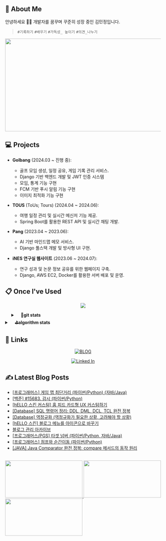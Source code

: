 ## 👋  About Me 

안녕하세요 🙌🏻 개발자를 꿈꾸며 꾸준히 성장 중인 김민정입니다.
> `#기록하기` `#배우기` `#가독성_ 높이기` `#의견_나누기`

<!--
```
💻 새로운 기술을 배우는 것을 즐기며, 이를 블로그와 깃허브에 기록으로 남기는 습관을 가지고 있습니다.
🔍 문제 해결 과정에서 함께 고민하고 토론하는 것을 좋아하며, 팀원들과의 협업을 중요하게 생각합니다.
📚 모르는 것은 부끄러워하지 않고 적극적으로 배우며, 작은 성과도 기록하고 공유하는 습관을 지향합니다.
✍️ 유지보수가 쉽고 가독성이 높은 코드를 작성하는 것을 목표로 하며, 코드의 명확성과 이해도를 중요하게 생각합니다.
```
-->
<!-- gitAnimal 농장 -->
<a href="https://www.gitanimals.org/en_US?utm_medium=image&utm_source=Mingguriguri&utm_content=farm">
<img
  src="https://render.gitanimals.org/farms/Mingguriguri"
  width="800"
  height="300"
/>
</a>


## 💻 Projects
  
- **Golbang** (2024.03 ~ 진행 중):
  - 골프 모임 생성, 일정 공유, 게임 기록 관리 서비스.
  - Django 기반 백엔드 개발 및 JWT 인증 시스템
  - 모임, 통계 기능 구현
  - FCM 기반 푸시 알림 기능 구현
  - 이미지 최적화 기능 구현

- **TOUS** (ToUs; Tours) (2024.04 ~ 2024.06):
  - 여행 일정 관리 및 실시간 메신저 기능 제공.
  - Spring Boot를 활용한 REST API 및 실시간 채팅 개발.

- **Pang** (2023.04 ~ 2023.06):
  - AI 기반 마인드맵 메모 서비스.
  - Django 풀스택 개발 및 방사형 UI 구현.

- **iNES 연구실 웹사이트** (2023.06 ~ 2024.07):
  - 연구 성과 및 논문 정보 공유를 위한 웹페이지 구축.
  - Django, AWS EC2, Docker를 활용한 서버 배포 및 운영.

## 📋 Once I've Used
<!-- 스킬 아이콘 --> 
<p align="center">
  <a href="https://skillicons.dev">
    <img src="https://skillicons.dev/icons?i=py,django,java,spring,vscode,eclipse,aws,mysql,redis,sqlite,figma,notion,docker,git&perline=20">
  </a>
</p>
 
<!--([뱃지 커스텀 사이트 : https://shields.io/category/coverage](https://simpleicons.org/))-->
<!-- Contribution Graph --> 
<!-- [![Ashutosh's github activity graph](https://github-readme-activity-graph.vercel.app/graph?username=Mingguriguri&theme=merko&bg_color=ffffffff&color=0a0f0b&line=abd200&point=abd200&area=true&hide_border=true)](https://github.com/ashutosh00710/github-readme-activity-graph) -->

<!-- [![Ashutosh's github activity graph](https://github-readme-activity-graph.vercel.app/graph?username=mingguriguri&theme=merko&area=true)](https://github.com/ashutosh00710/github-readme-activity-graph) -->

<details align="left" style="margin-left:20px">
	<summary>&nbsp;&nbsp;&nbsp;&nbsp;<b>🌱git stats</b></summary><br>
	
![MinJeong's GitHub stats](https://github-readme-stats.vercel.app/api?username=Mingguriguri&show_icons=true&hide=contribs&theme=merko&bg_color=000000&count_private=true&line_height=24)
	
</details>

<details align="left">
	<summary>&nbsp;&nbsp;&nbsp;&nbsp;<b>⛳algorithm stats</b></summary><br>
	
[![Solved.ac
프로필](http://mazassumnida.wtf/api/v2/generate_badge?boj=merrong925)](https://solved.ac/merrong925)

<img src="https://leetcard.jacoblin.cool/minggu_123?theme=light&font=ABeeZee" width="420"> 
	
</details>

## 🔗 Links
<div align="center">
<!-- 뱃지 사이트 : https://badgesgenerator.com/ -->
  <a href="https://minjeong.oopy.io/"><img src="https://img.shields.io/badge/BLOG-click!-White?labelColor=CDC1FF&style=social&logo=Notion&logoColor=black&link=https://minjeong.oopy.io/" alt="BLOG" /></a>
  
  <a href="https://www.linkedin.com/in/%EB%AF%BC%EC%A0%95-%EA%B9%80-11b157299/"><img src="https://img.shields.io/badge/Linked%20In-click!-White?labelColor=CDC1FF&style=social&logo=LinkedIn&logoColor=blue&link=https://www.linkedin.com/in/%EB%AF%BC%EC%A0%95-%EA%B9%80-11b157299/" alt="Linked In" /></a>
	
</div>


## ✍️ Latest Blog Posts

<!-- BLOG-POST-LIST:START -->
- [[프로그래머스] 게임 맵 최단거리 (파이썬/Python) (자바/Java)](https://minsllogg.tistory.com/entry/%ED%94%84%EB%A1%9C%EA%B7%B8%EB%9E%98%EB%A8%B8%EC%8A%A4-%EA%B2%8C%EC%9E%84-%EB%A7%B5-%EC%B5%9C%EB%8B%A8%EA%B1%B0%EB%A6%AC-%ED%8C%8C%EC%9D%B4%EC%8D%ACPython-%EC%9E%90%EB%B0%94Java)
- [[백준] #15683. 감시 (파이썬/Python)](https://minsllogg.tistory.com/entry/%EB%B0%B1%EC%A4%80-15683-%EA%B0%90%EC%8B%9C-%ED%8C%8C%EC%9D%B4%EC%8D%ACPython)
- [[hELLO 스킨 커스텀]  홈 피드 카드형 UX 커스텀하기](https://minsllogg.tistory.com/entry/hELLO-%EC%8A%A4%ED%82%A8-%EC%BB%A4%EC%8A%A4%ED%85%80-%ED%99%88-%ED%94%BC%EB%93%9C-%EC%B9%B4%EB%93%9C%ED%98%95-UX-%EC%BB%A4%EC%8A%A4%ED%85%80%ED%95%98%EA%B8%B0)
- [[Database] SQL 명령어 정리: DDL, DML, DCL, TCL 완전 정복](https://minsllogg.tistory.com/entry/Database-SQL-%EB%AA%85%EB%A0%B9%EC%96%B4-%EC%A0%95%EB%A6%AC-DDL-DML-DCL-TCL-%EC%99%84%EC%A0%84-%EC%A0%95%EB%B3%B5)
- [[Database] 역정규화 (역정규화가 필요한 상황, 고려해야 할 상황)](https://minsllogg.tistory.com/entry/Database-%EC%97%AD%EC%A0%95%EA%B7%9C%ED%99%94-%EC%97%AD%EC%A0%95%EA%B7%9C%ED%99%94%EA%B0%80-%ED%95%84%EC%9A%94%ED%95%9C-%EC%83%81%ED%99%A9-%EA%B3%A0%EB%A0%A4%ED%95%B4%EC%95%BC-%ED%95%A0-%EC%83%81%ED%99%A9)
- [[hELLO 스킨] 블로그 메뉴를 아이콘으로 바꾸기](https://minsllogg.tistory.com/entry/%EB%B8%94%EB%A1%9C%EA%B7%B8-%EB%A9%94%EB%89%B4%EB%A5%BC-%EC%95%84%EC%9D%B4%EC%BD%98%EC%9C%BC%EB%A1%9C-%EB%B0%94%EA%BE%B8%EA%B8%B0)
- [블로그 관리 아카이브](https://minsllogg.tistory.com/entry/%EB%B8%94%EB%A1%9C%EA%B7%B8-%EA%BE%B8%EB%AF%B8%EA%B8%B0-%EC%95%84%EC%B9%B4%EC%9D%B4%EB%B8%8C)
- [[프로그래머스/PGS] 타겟 넘버 (파이썬/Python, 자바/Java)](https://minsllogg.tistory.com/entry/%ED%94%84%EB%A1%9C%EA%B7%B8%EB%9E%98%EB%A8%B8%EC%8A%A4PGS-%ED%83%80%EA%B2%9F-%EB%84%98%EB%B2%84-%ED%8C%8C%EC%9D%B4%EC%8D%ACPython-%EC%9E%90%EB%B0%94Java)
- [[프로그래머스] 점프와 순간이동 (파이썬/Python)](https://minsllogg.tistory.com/entry/%ED%94%84%EB%A1%9C%EA%B7%B8%EB%9E%98%EB%A8%B8%EC%8A%A4-%EC%A0%90%ED%94%84%EC%99%80-%EC%88%9C%EA%B0%84%EC%9D%B4%EB%8F%99-%ED%8C%8C%EC%9D%B4%EC%8D%ACPython)
- [[JAVA] Java Comparator 완전 정복: compare 메서드의 동작 원리](https://minsllogg.tistory.com/entry/JAVA-Java-Comparator-%EC%99%84%EC%A0%84-%EC%A0%95%EB%B3%B5-compare-%EB%A9%94%EC%84%9C%EB%93%9C%EC%9D%98-%EB%8F%99%EC%9E%91-%EC%9B%90%EB%A6%AC)

<!-- BLOG-POST-LIST:END -->


<!-- gitAnimal 펫 -->

<br>
<a href="https://www.gitanimals.org/en_US?utm_medium=image&utm_source=Mingguriguri&utm_content=line">
  <img
    src="https://render.gitanimals.org/lines/Mingguriguri?pet-id=671288581224146498"
    width="250"
    height="120"
  />
</a>
  
<a href="https://www.gitanimals.org/en_US?utm_medium=image&utm_source=Mingguriguri&utm_content=line">
  <img
    src="https://render.gitanimals.org/lines/Mingguriguri?pet-id=696657084644843102"
    width="250"
    height="120"
  />
</a>


<a href="https://www.gitanimals.org/en_US?utm_medium=image&utm_source=Mingguriguri&utm_content=line">
  <img
    src="https://render.gitanimals.org/lines/Mingguriguri?pet-id=671287225683807395"
    width="250"
    height="120"
  />
</a>
  
